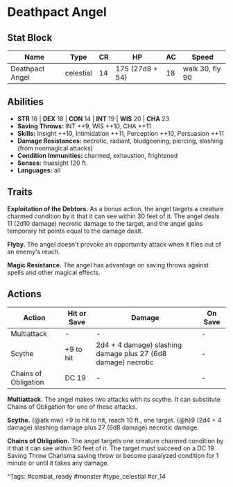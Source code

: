 # Deathpact Angel

## Stat Block

| Name | Type | CR | HP | AC | Speed |
|------|------|----|----|----|-------|
| Deathpact Angel | celestial | 14 | 175 (27d8 + 54) | 18 | walk 30, fly 90 |

## Abilities

- **STR** 16 | **DEX** 18 | **CON** 14 | **INT** 19 | **WIS** 20 | **CHA** 23
- **Saving Throws:** INT ++9, WIS ++10, CHA ++11  
- **Skills:** Insight ++10, Intimidation ++11, Perception ++10, Persuasion ++11  
- **Damage Resistances:** necrotic, radiant, bludgeoning, piercing, slashing (from nonmagical attacks)  
- **Condition Immunities:** charmed, exhaustion, frightened  
- **Senses:** truesight 120 ft.  
- **Languages:** all

## Traits

**Exploitation of the Debtors.** As a bonus action, the angel targets a creature charmed condition by it that it can see within 30 feet of it. The angel deals 11 (2d10 damage) necrotic damage to the target, and the angel gains temporary hit points equal to the damage dealt.

**Flyby.** The angel doesn't provoke an opportunity attack when it flies out of an enemy's reach.

**Magic Resistance.** The angel has advantage on saving throws against spells and other magical effects.


## Actions

| Action | Hit or Save | Damage | On Save |
|--------|--------------|--------|----------|
| Multiattack | - | - | - |
| Scythe | +9 to hit | 2d4 + 4 damage) slashing damage plus 27 (6d8 damage) necrotic | - |
| Chains of Obligation | DC 19 | - | - |

**Multiattack.** The angel makes two attacks with its scythe. It can substitute Chains of Obligation for one of these attacks.

**Scythe.** {@atk mw} +9 to hit to hit, reach 10 ft., one target. {@h}9 (2d4 + 4 damage) slashing damage plus 27 (6d8 damage) necrotic damage.

**Chains of Obligation.** The angel targets one creature charmed condition by it that it can see within 90 feet of it. The target must succeed on a DC 19 Saving Throw Charisma saving throw or become paralyzed condition for 1 minute or until it takes any damage.


^Tags: #combat_ready #monster #type_celestial #cr_14